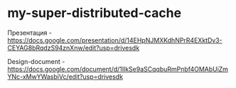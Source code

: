 # my-super-distributed-cache
Презентация - https://docs.google.com/presentation/d/14EHpNJMXKdhNPrR4EXktDv3-CEYAG8bRqdzS94znXnw/edit?usp=drivesdk

Design-document - https://docs.google.com/document/d/1IlkSe9aSCqqbuRmPnbf4OMAbUiZmYNc-xMwYWasbiVc/edit?usp=drivesdk

